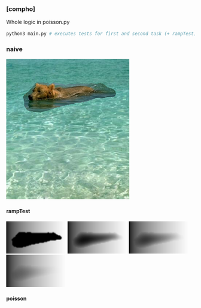 ### [compho]


Whole logic in poisson.py  

```bash
python3 main.py # executes tests for first and second task (+ rampTest)
```


### naive
![happy bear](results/naive.png "naive composition")

#### rampTest
![0](results/ramp_1.png "1 step")
![50](results/ramp_50.png "50 steps")
![100](results/ramp_100.png "100 steps")
![200](results/ramp_200.png "200 steps")


#### poisson

